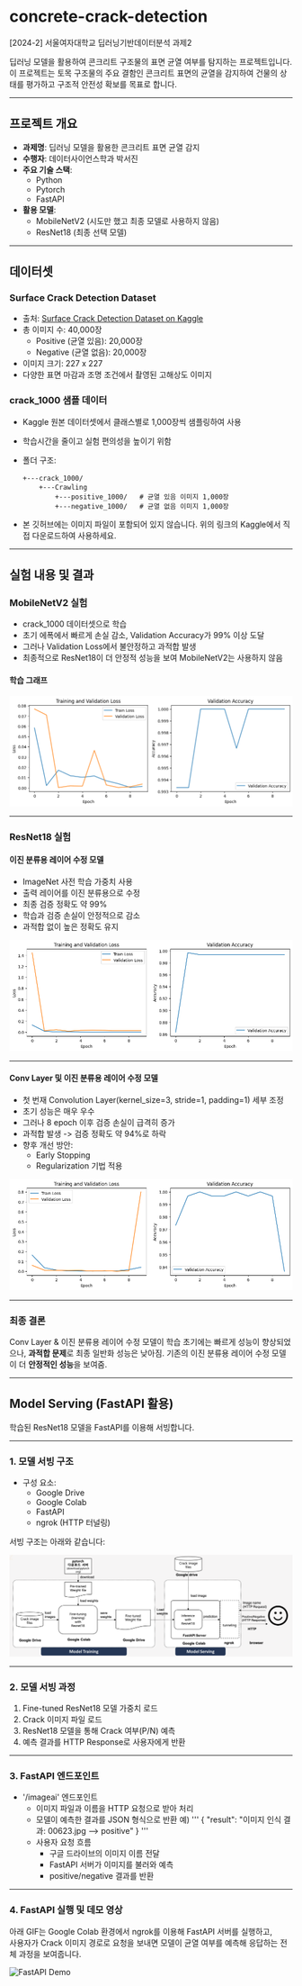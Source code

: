 # concrete-crack-detection
[2024-2] 서울여자대학교 딥러닝기반데이터분석 과제2

딥러닝 모델을 활용하여 콘크리트 구조물의 표면 균열 여부를 탐지하는 프로젝트입니다.
이 프로젝트는 토목 구조물의 주요 결함인 콘크리트 표면의 균열을 감지하여 건물의 상태를 평가하고 구조적 안전성 확보를 목표로 합니다.

---

## 프로젝트 개요

- **과제명**: 딥러닝 모델을 활용한 콘크리트 표면 균열 감지
- **수행자**: 데이터사이언스학과 박서진
- **주요 기술 스택**:
  - Python
  - Pytorch
  - FastAPI
- **활용 모델**:
  - MobileNetV2 (시도만 했고 최종 모델로 사용하지 않음)
  - ResNet18 (최종 선택 모델)
 
---

## 데이터셋

### Surface Crack Detection Dataset

- 출처: [Surface Crack Detection Dataset on Kaggle](https://www.kaggle.com/datasets/arunrk7/surface-crack-detection)
- 총 이미지 수: 40,000장
  - Positive (균열 있음): 20,000장
  - Negative (균열 없음): 20,000장
- 이미지 크기: 227 x 227
- 다양한 표면 마감과 조명 조건에서 촬영된 고해상도 이미지

### crack_1000 샘플 데이터

- Kaggle 원본 데이터셋에서 클래스별로 1,000장씩 샘플링하여 사용
- 학습시간을 줄이고 실험 편의성을 높이기 위함
- 폴더 구조:
  ```
  +---crack_1000/
      +---Crawling
          +---positive_1000/   # 균열 있음 이미지 1,000장
          +---negative_1000/   # 균열 없음 이미지 1,000장
  ```

- 본 깃허브에는 이미지 파일이 포함되어 있지 않습니다. 위의 링크의 Kaggle에서 직접 다운로드하여 사용하세요.

---

## 실험 내용 및 결과

### MobileNetV2 실험

- crack_1000 데이터셋으로 학습
- 초기 에폭에서 빠르게 손실 감소, Validation Accuracy가 99% 이상 도달
- 그러나 Validation Loss에서 불안정하고 과적합 발생
- 최종적으로 ResNet18이 더 안정적 성능을 보여 MobileNetV2는 사용하지 않음

#### 학습 그래프

![MobileNet Training Summary](docs/images/mobilenet_training_summary.png)

---

### ResNet18 실험

#### 이진 분류용 레이어 수정 모델

- ImageNet 사전 학습 가중치 사용
- 출력 레이어를 이진 분류용으로 수정
- 최종 검증 정확도 약 99%
- 학습과 검증 손실이 안정적으로 감소
- 과적합 없이 높은 정확도 유지

![ResNet Binary Layer Training Summary](docs/images/resnet18_binary_layer_training_summary.png)

---

#### Conv Layer 및 이진 분류용 레이어 수정 모델

- 첫 번재 Convolution Layer(kernel_size=3, stride=1, padding=1) 세부 조정
- 초기 성능은 매우 우수
- 그러나 8 epoch 이후 검증 손실이 급격히 증가
- 과적합 발생 -> 검증 정확도 약 94%로 하락
- 향후 개선 방안:
  - Early Stopping
  - Regularization 기법 적용

![ResNet18 Conv & Binary Layer Training Summary](docs/images/resnet18_conv_and_binary_layer_training_summary.png)

---

### 최종 결론
Conv Layer & 이진 분류용 레이어 수정 모델이 학습 초기에는 빠르게 성능이 향상되었으나, **과적합 문제**로 최종 일반화 성능은 낮아짐. 기존의 이진 분류용 레이어 수정 모델이 더 **안정적인 성능**을 보여줌.

---

## Model Serving (FastAPI 활용)

학습된 ResNet18 모델을 FastAPI를 이용해 서빙합니다.

---

### 1. 모델 서빙 구조

- 구성 요소:
  - Google Drive
  - Google Colab
  - FastAPI
  - ngrok (HTTP 터널링)

서빙 구조는 아래와 같습니다:

![FastAPI Serving Flow](docs/images/fastapi_serving_flow.png)

---

### 2. 모델 서빙 과정

1. Fine-tuned ResNet18 모델 가중치 로드
2. Crack 이미지 파일 로드
3. ResNet18 모델을 통해 Crack 여부(P/N) 예측
4. 예측 결과를 HTTP Response로 사용자에게 반환

---

### 3. FastAPI 엔드포인트

- '/imageai' 엔드포인트
  - 이미지 파일과 이름을 HTTP 요청으로 받아 처리
  - 모델이 예측한 결과를 JSON 형식으로 반환
    예)
    '''
    {
    "result": "이미지 인식 결과: 00623.jpg --> positive"
    }
    '''
  - 사용자 요청 흐름
    - 구글 드라이브의 이미지 이름 전달
    - FastAPI 서버가 이미지를 불러와 예측
    - positive/negative 결과를 반환

---

### 4. FastAPI 실행 및 데모 영상

아래 GIF는 Google Colab 환경에서 ngrok를 이용해 FastAPI 서버를 실행하고,  
사용자가 Crack 이미지 경로로 요청을 보내면 모델이 균열 여부를 예측해 응답하는 전체 과정을 보여줍니다.

![FastAPI Demo](docs/images/구현영상_deep_learning_inference_fastapi_Chrome.gif)



